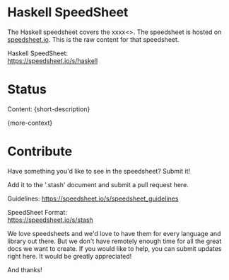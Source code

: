 # Haskell SpeedSheet

The Haskell speedsheet covers the <m>xxxx<>. The speedsheet is hosted on [speedsheet.io](https://speedsheet.io). This is the raw content for that speedsheet.

Haskell SpeedSheet:  
https://speedsheet.io/s/haskell


# Status

Content: {short-description}

{more-context}


# Contribute

Have something you'd like to see in the speedsheet? Submit it!

Add it to the '.stash' document and submit a pull request here.

Guidelines:
https://speedsheet.io/s/speedsheet_guidelines

SpeedSheet Format:  
https://speedsheet.io/s/stash

We love speedsheets and we'd love to have them for every language and library out there. But we don't have remotely enough time for all the great docs we want to create. If you would like to help, you can submit updates right here. It would be greatly appreciated! 

And thanks!
